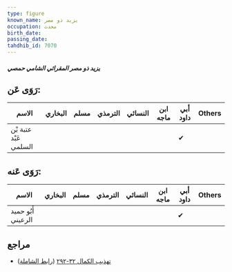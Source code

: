 ```yaml
---
type: figure
known_name: يزيد ذو مصر
occupation: محدث
birth_date:
passing_date:
tahdhib_id: 7070
---
```

##### يزيد ذو مصر المقرائي الشامي حمصي

## رَوَى عَن:
| الاسم                 | البخاري | مسلم | الترمذي | النسائي | ابن ماجه | أبي داود | Others |
| --------------------- | ------- | ---- | ------- | ------- | -------- | -------- | ------ |
| عتبة بْن عَبْد السلمي |         |      |         |         |          | ✔        |        |
## رَوَى عَنه:
| الاسم              | البخاري | مسلم | الترمذي | النسائي | ابن ماجه | أبي داود | Others |
| ------------------ | ------- | ---- | ------- | ------- | -------- | -------- | ------ |
| أَبُو حميد الرعيني |         |      |         |         |          | ✔        |        |
## مراجع
- [تهذيب الكمال ٣٢-٢٩٢](obsidian://open?vault=Tahdhib-al-Kamal&file=Figures/٧٠٧٠-يزيد%20ذو%20مصر%20المقرائي%20الشامي%20حمصي) ([رابط الشاملة](https://shamela.ws/book/3722/17406))